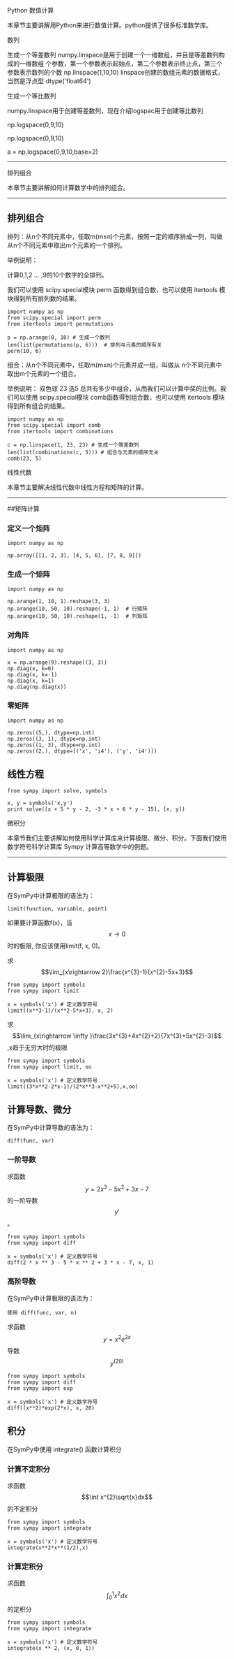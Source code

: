 

Python 数值计算

本章节主要讲解用Python来进行数值计算。python提供了很多标准数学库。




数列

生成一个等差数列
numpy.linspace是用于创建一个一维数组，并且是等差数列构成的一维数组
个参数，第一个参数表示起始点，第二个参数表示终止点，第三个参数表示数列的个数
np.linspace(1,10,10)
linspace创建的数组元素的数据格式，当然是浮点型
dtype('float64')




生成一个等比数列

numpy.linspace用于创建等差数列，现在介绍logspac用于创建等比数列

np.logspace(0,9,10)

np.logspace(0,9,10)

a = np.logspace(0,9,10,base=2)



---

排列组合


本章节主要讲解如何计算数学中的排列组合。

---

## 排列组合
排列：从n个不同元素中，任取m(m≤n)个元素，按照一定的顺序排成一列，叫做从n个不同元素中取出m个元素的一个排列。

举例说明：

计算0,1,2 ... ,9的10个数字的全排列。

我们可以使用 scipy.special模块 perm 函数得到组合数，也可以使用 itertools 模块得到所有排列数的结果。
```
import numpy as np
from scipy.special import perm
from itertools import permutations

p = np.arange(0, 10) # 生成一个数列
len(list(permutations(p, 6)))  # 排列与元素的顺序有关
perm(10, 6)
```
组合：从n个不同元素中，任取m(m≤n)个元素并成一组，叫做从 n个不同元素中取出m个元素的一个组合。

举例说明：
双色球 23 选5 总共有多少中组合，从而我们可以计算中奖的比例。我们可以使用 scipy.special模块 comb函数得到组合数，也可以使用 itertools 模块得到所有组合的结果。
```
import numpy as np
from scipy.special import comb
from itertools import combinations

c = np.linspace(1, 23, 23) # 生成一个等差数列
len(list(combinations(c, 5))) # 组合与元素的顺序无关
comb(23, 5)

```

线性代数

本章节主要解决线性代数中线性方程和矩阵的计算。

---

##矩阵计算


### 定义一个矩阵
```
import numpy as np

np.array([[1, 2, 3], [4, 5, 6], [7, 8, 9]])
```
### 生成一个矩阵
```
import numpy as np

np.arange(1, 10, 1).reshape(3, 3)
np.arange(10, 50, 10).reshape(-1, 1)  # 行矩阵
np.arange(10, 50, 10).reshape(1, -1)  # 列矩阵
```
### 对角阵
```
import numpy as np

x = np.arange(9).reshape((3, 3))
np.diag(x, k=0)
np.diag(x, k=-1)
np.diag(x, k=1)
np.diag(np.diag(x))
```
### 零矩阵
```
import numpy as np

np.zeros((5,), dtype=np.int)
np.zeros((3, 1), dtype=np.int)
np.zeros((1, 3), dtype=np.int)
np.zeros((2,), dtype=[('x', 'i4'), ('y', 'i4')])
```

## 线性方程

```
from sympy import solve, symbols

x, y = symbols('x,y')
print solve([x + 5 * y - 2, -3 * x + 6 * y - 15], [x, y])
```



微积分

本章节我们主要讲解如何使用科学计算库来计算极限、微分、积分。下面我们使用数学符号科学计算库 Sympy 计算高等数学中的例题。

---
## 计算极限

在SymPy中计算极限的语法为：
```
limit(function, variable, point)
```
如果要计算函数f(x)，当$$x \rightarrow 0$$时的极限, 你应该使用limit(f, x, 0)。

求$$\lim_{x\rightarrow 2}\frac{x^{3}-1}{x^{2}-5x+3}$$

```
from sympy import symbols
from sympy import limit

x = symbols('x') # 定义数学符号
limit((x**3-1)/(x**2-5*x+3), x, 2)
```

求$$\lim_{x\rightarrow \infty }\frac{3x^{3}+4x^{2}+2}{7x^{3}+5x^{2}-3}$$,x趋于无穷大时的极限
```
from sympy import symbols
from sympy import limit, oo

x = symbols('x') # 定义数学符号
limit((3*x**2-2*x-1)/(2*x**3-x**2+5),x,oo)
```
## 计算导数、微分
在SymPy中计算导数的语法为：
```
diff(func, var)
```
### 一阶导数
求函数 $$y=2x^{3}-5x^{2}+3x-7$$的一阶导数$${y}'$$。
```
from sympy import symbols
from sympy import diff

x = symbols('x') # 定义数学符号
diff(2 * x ** 3 - 5 * x ** 2 + 3 * x - 7, x, 1)
```
### 高阶导数
在SymPy中计算极限的语法为：
```
使用 diff(func, var, n) 
```

求函数 $$y=x^{2}e^{2x}$$ 导数 $$y^{(20)}$$

```
from sympy import symbols
from sympy import diff
from sympy import exp

x = symbols('x') # 定义数学符号
diff((x**2)*exp(2*x), x, 20)
```

## 积分

在SymPy中使用 integrate() 函数计算积分

### 计算不定积分
求函数 $$\int x^{2}\sqrt{x}dx$$ 的不定积分

```
from sympy import symbols
from sympy import integrate

x = symbols('x') # 定义数学符号
integrate(x**2*x**(1/2),x)
```
### 计算定积分
求函数 $$\int_{0}^{1}x^{2}dx$$ 的定积分

```
from sympy import symbols
from sympy import integrate

x = symbols('x') # 定义数学符号
integrate(x ** 2, (x, 0, 1))
```




